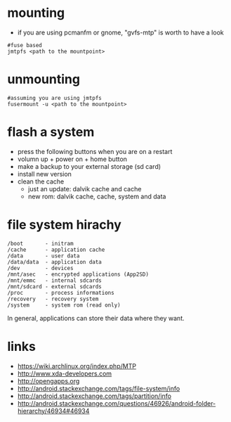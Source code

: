 # mounting

* if you are using pcmanfm or gnome, "gvfs-mtp" is worth to have a look

```
#fuse based
jmtpfs <path to the mountpoint>
```

# unmounting

```
#assuming you are using jmtpfs
fusermount -u <path to the mountpoint>
```

# flash a system

* press the following buttons when you are on a restart
* volumn up + power on + home button
* make a backup to your external storage (sd card)
* install new version
* clean the cache
    * just an update: dalvik cache and cache
    * new rom: dalvik cache, cache, system and data

# file system hirachy

```
/boot       - initram
/cache      - application cache
/data       - user data
/data/data  - application data
/dev        - devices
/mnt/asec   - encrypted applications (App2SD)
/mnt/emmc   - internal sdcards
/mnt/sdcard - external sdcards
/proc       - process informations
/recovery   - recovery system
/system     - system rom (read only)
```

In general, applications can store their data where they want.

# links

* https://wiki.archlinux.org/index.php/MTP
* http://www.xda-developers.com
* http://opengapps.org
* http://android.stackexchange.com/tags/file-system/info
* http://android.stackexchange.com/tags/partition/info
* http://android.stackexchange.com/questions/46926/android-folder-hierarchy/46934#46934

